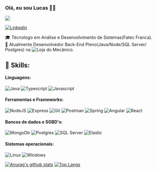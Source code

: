 ### Olá, eu sou Lucas 👋😄 

![](https://komarev.com/ghpvc/?username=lucasfernandoassiswebdev)

[![Linkedin](https://img.shields.io/badge/LinkedIn-0077B5?style=for-the-badge&logo=linkedin&logoColor=white)](https://www.linkedin.com/in/lucas-fernando-de-assis/)

🎓 Técnologo em Análise e Desenvolvimento de Sistemas(Fatec Franca).<br>
🔧 Atualmente Desenvolvedor Back-End Pleno(Java/Node/SQL Server/ Postgres) na ![Loja do Mecânico](https://www.lojadomecanico.com.br/).

## 💼 Skills:
#### Linguagens:
<div style="display: inline-block">
  <img alt="Java" src="https://img.shields.io/badge/Java-ED8B00?style=for-the-badge&logo=nodedotjs&logoColor=white">  
  <img alt="Typescript" src="https://img.shields.io/badge/TypeScript-007ACC?style=for-the-badge&logo=typescript&logoColor=white">
  <img alt="Javascript" src="https://img.shields.io/badge/JavaScript-F7DF1E?style=for-the-badge&logo=javascript&logoColor=black">
</div>

#### Ferramentas e Frameworks:
<div style="display: inline-block">
  <img alt="NodeJS" src="https://img.shields.io/badge/Node.js-339933?style=for-the-badge&logo=nodedotjs&logoColor=white">   
  <img alt="Express" src="https://img.shields.io/badge/Express.js-000000?style=for-the-badge&logo=nodedotjs&logoColor=white">
  <img alt="Git" src="https://img.shields.io/badge/Git-F05032?style=for-the-badge&logo=nodedotjs&logoColor=white">
  <img alt="Postman" src="https://img.shields.io/badge/Postman-FF6C37?style=for-the-badge&logo=nodedotjs&logoColor=white">
  <img alt="Spring" src="https://img.shields.io/badge/Spring-6DB33F?style=for-the-badge&logo=nodedotjs&logoColor=white">      
  <img alt="Angular" src="https://img.shields.io/badge/Angular-DD0031?style=for-the-badge&logo=nodedotjs&logoColor=white">
  <img alt="React" src="https://img.shields.io/badge/React-20232A?style=for-the-badge&logo=nodedotjs&logoColor=white">
</div>  

#### Bancos de dados e SGBD's:
<div style="display: inline-block">
  <img alt="MongoDb" src="https://img.shields.io/badge/MongoDB-4EA94B?style=for-the-badge&logo=mongodb&logoColor=white">
  <img alt="Postgres" src="https://img.shields.io/badge/PostgreSQL-316192?style=for-the-badge&logo=postgresql&logoColor=white">
  <img alt="SQL Server" src="https://img.shields.io/badge/Microsoft%20SQL%20Sever-CC2927?style=for-the-badge&logo=microsoft%20sql%20server&logoColor=white">
  <img alt="Elastic" src="https://img.shields.io/badge/Elastic_Search-005571?style=for-the-badge&logo=microsoft%20sql%20server&logoColor=white">
</div>  

#### Sistemas operacionais:
<div style="display: inline-block">
  <img alt="Linux" src="https://img.shields.io/badge/Ubuntu-E95420?style=for-the-badge&logo=ubuntu&logoColor=white">
  <img alt="Windows" src="https://img.shields.io/badge/Windows-0078D6?style=for-the-badge&logo=windows&logoColor=white">
</div>  

[![Anurag's github stats](https://github-readme-stats.vercel.app/api?username=lucasfernandoassiswebdev&show_icons=true&theme=radical)](https://github.com/lucasfernandoassiswebdev/github-readme-stats&show_icons=true&theme=radical)
[![Top Langs](https://github-readme-stats.vercel.app/api/top-langs/?username=lucasfernandoassiswebdev&layout=compact)](https://github.com/lucasfernandoassiswebdev/github-readme-stats)


